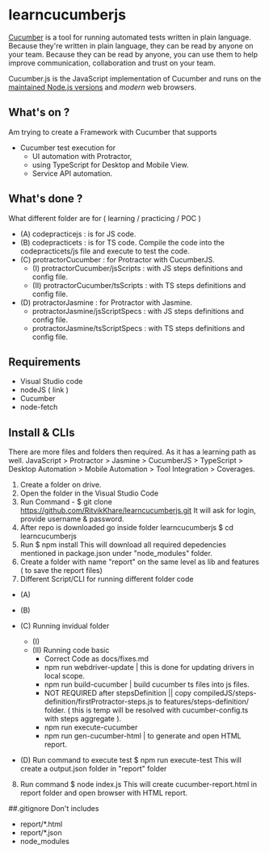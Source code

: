 # learncucumberjs

[Cucumber](https://cucumber.io) is a tool for running automated tests written in plain language. Because they're
written in plain language, they can be read by anyone on your team. Because they can be
read by anyone, you can use them to help improve communication, collaboration and trust on
your team.

Cucumber.js is the JavaScript implementation of Cucumber and runs on the [maintained Node.js versions](https://github.com/nodejs/Release) and *modern* web browsers.

## What's on ?
Am trying to create a Framework with Cucumber that supports
 - Cucumber test execution for 
     + UI automation with Protractor, 
     + using TypeScript for Desktop and Mobile View.
     + Service API automation.

## What's done ?
What different folder are for ( learning / practicing / POC )
 - (A) codepracticejs : is for JS code.
 - (B) codepracticets : is for TS code. Compile the code into the codepracticets/js file and execute to test the code.
 - (C) protractorCucumber : for Protractor with CucumberJS.
    + (I) protractorCucumber/jsScripts : with JS steps definitions and config file.
    + (II) protractorCucumber/tsScripts : with TS steps definitions and config file.
 - (D) protractorJasmine : for Protractor with Jasmine.
    + protractorJasmine/jsScriptSpecs : with JS steps definitions and config file.
    + protractorJasmine/tsScriptSpecs : with TS steps definitions and config file.

## Requirements
- Visual Studio code 
- nodeJS ( link )
- Cucumber
- node-fetch

## Install & CLIs
There are more files and folders then required. As it has a learning path as well.
JavaScript > Protractor > Jasmine > CucumberJS > TypeScript > Desktop Automation > Mobile Automation > Tool Integration > Coverages.

1. Create a folder on drive. 
2. Open the folder in the Visual Studio Code
3. Run Command - 
    $ git clone https://github.com/RitvikKhare/learncucumberjs.git
    It will ask for login, provide username & password.
4. After repo is downloaded go inside folder learncucumberjs
    $ cd learncucumberjs
5. Run 
    $ npm install
    This will download all required depedencies mentioned in package.json under "node_modules" folder. 
6. Create a folder with name "report" on the same level as lib and features ( to save the report files)
7. Different Script/CLI for running different folder code
 + (A)
 + (B)
 + (C) Running invidual folder 
    + (I) 
    + (II) Running code basic
      - Correct Code as docs/fixes.md
      - npm run webdriver-update | this is done for updating drivers in local scope. 
      - npm run build-cucumber | build cucumber ts files into js files.
      - NOT REQUIRED after stepsDefinition || copy compiledJS/steps-definition/firstProtractor-steps.js to features/steps-definition/ folder. ( this is temp will be resolved with cucumber-config.ts with steps aggregate ).
      - npm run execute-cucumber
      - npm run gen-cucumber-html | to generate and open HTML report.

 + (D)
    Run command to execute test
    $ npm run execute-test
    This will create a output.json folder in "report" folder
8. Run command
    $ node index.js
    This will create cucumber-report.html in report folder and open browser with HTML report.

##.gitignore
Don't includes 
- report/*.html 
- report/*.json
- node_modules
